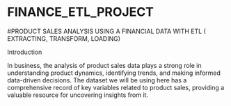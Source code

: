 # FINANCE_ETL_PROJECT


#PRODUCT SALES ANALYSIS USING A FINANCIAL DATA WITH ETL ( EXTRACTING, TRANSFORM, LOADING)

Introduction

In business, the analysis of product sales data plays a strong role in understanding product dynamics, identifying trends, and making informed data-driven decisions. The dataset we will be using here has a comprehensive record of key variables related to product sales, providing a valuable resource for uncovering insights from it.

